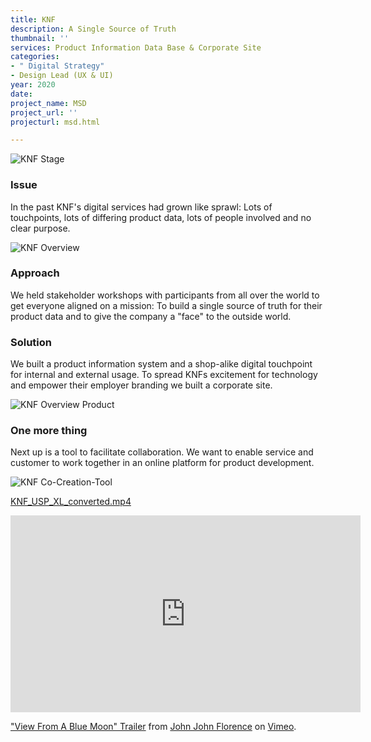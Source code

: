 ```yaml
---
title: KNF
description: A Single Source of Truth
thumbnail: ''
services: Product Information Data Base & Corporate Site
categories:
- " Digital Strategy"
- Design Lead (UX & UI)
year: 2020
date: 
project_name: MSD
project_url: ''
projecturl: msd.html

---
```

![KNF Stage](/upload/KNF_Designs_1.jpg "KNF Stage")

### Issue

<p class="einleser">In the past KNF's digital services had grown like sprawl: Lots of touchpoints, lots of differing product data, lots of people involved and no clear purpose.</p>

<SingleProjectHeader
:services="$page.frontmatter.services"
:year="$page.frontmatter.year.toString()"
:categories="$page.frontmatter.categories"
/>

![KNF Overview](/upload/KNF_Designs_2.jpg "KNF Overview")

### Approach

<p class="einleser">We held stakeholder workshops with participants from all over the world to get everyone aligned on a mission: To build <span class="bold">a single source of truth</span> for their product data and to give the company a "face" to the outside world.</p>

### Solution

We built a product information system and a shop-alike digital touchpoint for internal and external usage. To spread KNFs excitement for technology and empower their employer branding we built a corporate site.

![KNF Overview Product](/upload/KNF_Designs_3.jpg "KNF Overview Product")

### One more thing

Next up is a tool to facilitate collaboration. We want to enable service and customer to work together in an online platform for product development.

![KNF Co-Creation-Tool](/upload/KNF_Designs_4.jpg "KNF Co-Creation-Tool")

[KNF_USP_XL_converted.mp4](/upload/KNF_USP_XL_converted.mp4 "KNF_USP_XL_converted.mp4")

<iframe src="https://player.vimeo.com/video/143418951" width="560" height="315" frameborder="0" webkitallowfullscreen mozallowfullscreen allowfullscreen></iframe>
<p><a href="https://vimeo.com/143418951">&quot;View From A Blue Moon&quot; Trailer</a> from <a href="https://vimeo.com/johnjohnflorence">John John Florence</a> on <a href="https://vimeo.com">Vimeo</a>.</p>